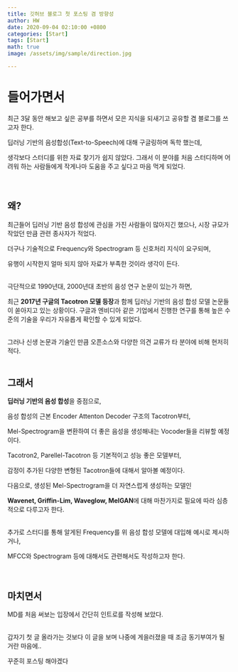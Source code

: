 ```yaml
---
title: 깃허브 블로그 첫 포스팅 겸 방향성 
author: HW
date: 2020-09-04 02:10:00 +0800
categories: [Start]
tags: [Start]
math: true
image: /assets/img/sample/direction.jpg

---
```




# **들어가면서**

최근 3달 동안 해보고 싶은 공부를 하면서 모은 지식을 되새기고 공유할 겸 블로그를 쓰고자 한다.

딥러닝 기반의 음성합성(Text-to-Speech)에 대해 구글링하며 독학 했는데, <br/>

생각보다 스터디를 위한 자료 찾기가 쉽지 않았다. 
그래서 이 분야를 처음 스터디하며 어려워 하는 사람들에게 작게나마 도움을 주고 싶다고 마음 먹게 되었다.<br/><br/><br/>





## **왜?**

최근들어 딥러닝 기반 음성 합성에 관심을 가진 사람들이 많아지긴 했으나, 시장 규모가 작았던 만큼 관련 종사자가 적었다.<br>



더구나 기술적으로 Frequency와 Spectrogram 등 신호처리 지식이 요구되며,<br/>

유행이 시작한지 얼마 되지 않아 자료가 부족한 것이라 생각이 든다.<br/><br/>

극단적으로 1990년대, 2000년대 초반의 음성 연구 논문이 있는가 하면, 

최근 **2017년 구글의 Tacotron 모델 등장**과 함께 딥러닝 기반의 음성 합성 모델 논문들이 쏟아지고 있는 상황이다.
구글과 엔비디아 같은 기업에서 진행한 연구를 통해 높은 수준의 기술을 우리가 자유롭게 확인할 수 있게 되었다.<br><br>

그러나 신생 논문과 기술인 만큼 오픈소스와 다양한 의견 교류가  타 분야에 비해 현저히 적다. <br/><br/>



## **그래서**

**딥러닝 기반의 음성 합성**을 중점으로, 

음성 합성의 근본 Encoder Attenton Decoder 구조의 Tacotron부터,

Mel-Spectrogram을 변환하여 더 좋은 음성을 생성해내는 Vocoder들을 리뷰할 예정이다.



Tacotron2, Parellel-Tacotron 등 기본적이고 성능 좋은 모델부터,

감정이 추가된 다양한 변형된 Tacotron들에 대해서 알아볼 예정이다.



다음으로, 생성된 Mel-Spectrogram을 더 자연스럽게 생성하는 모델인

**Wavenet, Griffin-Lim, Waveglow, MelGAN**에 대해 마찬가지로 필요에 따라 심층적으로 다루고자 한다.<br/><br/>



추가로 스터디를 통해 알게된 Frequency를 위 음성 합성 모델에 대입해 예시로 제시하거나,

MFCC와 Spectrogram 등에 대해서도 관련해서도 작성하고자 한다.<br/><br/><br/>



## **마치면서**

MD를 처음 써보는 입장에서 간단히 인트로를 작성해 보았다.<br/><br/>



갑자기 첫 글 올라가는 것보다 이 글을 보며 나중에 게을러졌을 때 조금 동기부여가 될 거란 마음에..

꾸준히 포스팅 해야겠다

